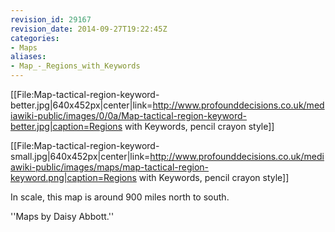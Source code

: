 ```yaml
---
revision_id: 29167
revision_date: 2014-09-27T19:22:45Z
categories:
- Maps
aliases:
- Map_-_Regions_with_Keywords
---
```


[[File:Map-tactical-region-keyword-better.jpg|640x452px|center|link=http://www.profounddecisions.co.uk/mediawiki-public/images/0/0a/Map-tactical-region-keyword-better.jpg|caption=Regions with Keywords, pencil crayon style]]

[[File:Map-tactical-region-keyword-small.jpg|640x452px|center|link=http://www.profounddecisions.co.uk/mediawiki-public/images/maps/map-tactical-region-keyword.png|caption=Regions with Keywords, pencil crayon style]]

In scale, this map is around 900 miles north to south.

''Maps by Daisy Abbott.''


